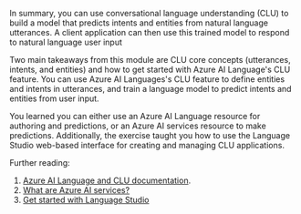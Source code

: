 In summary, you can use conversational language understanding (CLU) to build a model that predicts intents and entities from natural language utterances. A client application can then use this trained model to respond to natural language user input

Two main takeaways from this module are CLU core concepts (utterances, intents, and entities) and how to get started with Azure AI Language's CLU feature. You can use Azure AI Languages's CLU feature to define entities and intents in utterances, and train a language model to predict intents and entities from user input.

You learned you can either use an Azure AI Language resource for authoring and predictions, or an Azure AI services resource to make predictions. Additionally, the exercise taught you how to use the Language Studio web-based interface for creating and managing CLU applications.

Further reading:

1. [Azure AI Language and CLU documentation](/azure/ai-services/language-service/conversational-language-understanding/overview?azure-portal=true).
2. [What are Azure AI services?](/azure/ai-services/what-are-ai-services)
3. [Get started with Language Studio](/azure/ai-services/language-service/language-studio)
